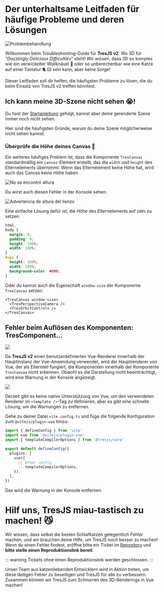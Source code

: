 # Der unterhaltsame Leitfaden für häufige Probleme und deren Lösungen

![Problembehandlung](https://media.giphy.com/media/LHZyixOnHwDDy/giphy.gif)

Willkommen beim Troubleshooting-Guide für **TresJS v2**. Wo 3D für _"Dazzlingly Delicious Difficulties"_ steht! Wir wissen, dass 3D so komplex wie ein verwickelter Wollknäuel 🧶 oder so unberechenbar wie eine Katze auf einer Tastatur 🐈 ⌨️ sein kann, aber keine Sorge!

Dieser Leitfaden soll dir helfen, die häufigsten Probleme zu lösen, die du beim Einsatz von TresJS v2 treffen könntest.

## Ich kann meine 3D-Szene nicht sehen 😭!

Du hast der [Startanleitung](/guide/getting-started.md) gefolgt, kannst aber deine gerenderte Szene immer noch nicht sehen.

Hier sind die häufigsten Gründe, warum du deine Szene möglicherweise nicht sehen kannst:

### Überprüfe die Höhe deines Canvas 📏

Ein weiteres häufiges Problem ist, dass die Komponente `TresCanvas` standardmäßig ein `canvas`-Element erstellt, das die `width` und `height` des Elternelements übernimmt. Wenn das Elternelement keine Höhe hat, wird auch das Canvas keine Höhe haben.

![No se encontró altura](/canvas-height.png)

Du wirst auch diesen Fehler in der Konsole sehen:

![Advertencia de altura del lienzo](/canvas-height-warning.png)

Eine einfache Lösung dafür ist, die Höhe des Elternelements auf `100%` zu setzen:

```css
html,
body {
  margin: 0;
  padding: 0;
  height: 100%;
  width: 100%;
}
#app {
  height: 100%;
  width: 100%;
  background-color: #000;
}
```

Oder du kannst auch die Eigenschaft `window-size` der Komponente `TresCanvas` setzen:

```vue
<TresCanvas window-size>
  <TresPerspectiveCamera />
  <TresOrbitControls />
</TresCanvas>
```

## Fehler beim Auflösen des Komponenten: TresComponent...

![](/failed-to-resolve-component.png)

Da **TresJS v2** einen benutzerdefinierten Vue-Renderer innerhalb der Hauptinstanz der Vue-Anwendung verwendet, wird der Hauptrenderer von Vue, der als Elternteil fungiert, die Komponenten innerhalb der Komponente `TresCanvas` nicht erkennen. Obwohl es die Darstellung nicht beeinträchtigt, wird eine Warnung in der Konsole angezeigt.

![](/failed-to-resolve-component.png)

Derzeit gibt es keine native Unterstützung von Vue, um den verwendeten Renderer im `<template />`-Tag zu definieren, aber es gibt eine schnelle Lösung, um die Warnungen zu entfernen.

Gehe zu deiner Datei `vite.config.ts` und füge die folgende Konfiguration zum `@vitejs/plugin-vue` hinzu:

```ts
import { defineConfig } from 'vite'
import vue from '@vitejs/plugin-vue'
import { templateCompilerOptions } from '@tresjs/core'

export default defineConfig({
  plugins: [
    vue({
      // Other config
      ...templateCompilerOptions,
    }),
  ],
})
```

Das wird die Warnung in der Konsole entfernen.

# Hilf uns, TresJS miau-tastisch zu machen! 😼

Wir wissen, dass selbst die besten Schlafkatzen gelegentlich Fehler machen, und wir brauchen deine Hilfe, um TresJS noch besser zu machen! Wenn du einen Fehler findest, eröffne bitte ein Ticket im [Repository](https://github.com/Tresjs/playground) und **bitte stelle einen Reproduktionslink bereit**.

::: warning
Tickets ohne einen Reproduktionslink werden geschlossen.
:::

Unser Team aus katzenliebenden Entwicklern wird in Aktion treten, um diese lästigen Fehler zu beseitigen und TresJS für alle zu verbessern. Zusammen können wir TresJS zum Schnurren des 3D-Renderings in Vue machen!